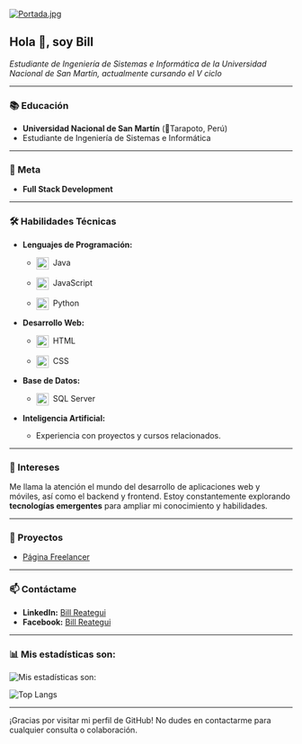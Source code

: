 [![Portada.jpg](https://i.postimg.cc/TPFn9GW5/Portada.jpg)](https://postimg.cc/zLwLzs7q)

## Hola 👋, soy Bill

*Estudiante de Ingeniería de Sistemas e Informática de la Universidad Nacional de San Martín, actualmente cursando el V ciclo*

---

###  📚  Educación

- **Universidad Nacional de San Martín** (📍Tarapoto, Perú)
- Estudiante de Ingeniería de Sistemas e Informática

---

###  💼 Meta

- **Full Stack Development**

---

###  🛠️ Habilidades Técnicas

- **Lenguajes de Programación:**

    - <p><img src="https://raw.githubusercontent.com/jmnote/z-icons/master/svg/java.svg" alt="Java" width="22px" style="vertical-align:middle;">&nbsp;&nbsp;Java
    </p>

    - <p><img src="https://raw.githubusercontent.com/jmnote/z-icons/master/svg/javascript.svg" alt="JavaScript" width="22px" style="vertical-align:middle;">&nbsp;&nbsp;JavaScript
    </p>

    - <p><img src="https://raw.githubusercontent.com/jmnote/z-icons/master/svg/python.svg" alt="Python" width="22px" style="vertical-align:middle;">&nbsp;&nbsp;Python
    </p>

- **Desarrollo Web:**

    - <p><img src="https://raw.githubusercontent.com/get-icon/geticon/fc0f660daee147afb4a56c64e12bde6486b73e39/icons/html-5.svg" alt="HTML" width="22px" style="vertical-align:middle;">&nbsp;&nbsp;HTML
    </p>

    - <p><img src="https://raw.githubusercontent.com/get-icon/geticon/fc0f660daee147afb4a56c64e12bde6486b73e39/icons/css-3.svg" alt="CSS" width="22px" style="vertical-align:middle;">&nbsp;&nbsp;CSS
    </p>

- **Base de Datos:**

    - <p><img src="https://www.svgrepo.com/show/473725/microsoftsqlserver.svg" alt="SQL Server" width="22px" style="vertical-align:middle;">&nbsp;&nbsp;SQL Server
    </p>

- **Inteligencia Artificial:**
    
    - Experiencia con proyectos y cursos relacionados.

---

### 🌱 Intereses

Me llama la atención el mundo del desarrollo de aplicaciones web y móviles, así como el backend y frontend. Estoy constantemente explorando **tecnologías emergentes** para ampliar mi conocimiento y habilidades.

---

### 🚀 Proyectos

- [Página Freelancer]()

---

### 📫 Contáctame

- **LinkedIn:** [Bill Reategui](https://www.linkedin.com/in/bill-dietrick-reategui-panduro-b21b21297)
- **Facebook:** [Bill Reategui](https://www.facebook.com/DevCodeDark/)

---

### 📊 Mis estadísticas son:

![Mis estadísticas son:](https://github-readme-stats.vercel.app/api?username=DevCodeDark&show_icons=true&theme=tokyonight)

![Top Langs](https://github-readme-stats.vercel.app/api/top-langs/?username=DevCodeDark&show_icons=true&theme=tokyonight)

---
¡Gracias por visitar mi perfil de GitHub! No dudes en contactarme para cualquier consulta o colaboración.